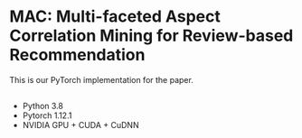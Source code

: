 <!-- The complete code of the paper "MAC: Multi-faceted Aspect Correlation Mining for Review-based Recommendation using Multi-view Graph Learning" --> 

# MAC: Multi-faceted Aspect Correlation Mining for Review-based Recommendation
This is our PyTorch implementation for the paper.


## 
- Python 3.8 
- Pytorch 1.12.1
- NVIDIA GPU + CUDA + CuDNN